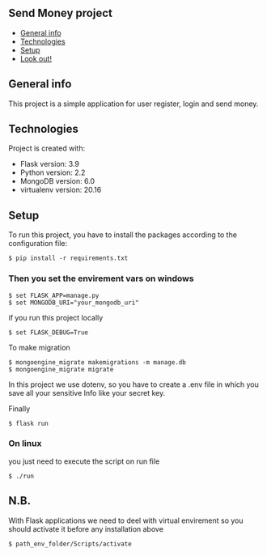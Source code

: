 ## Send Money project
* [General info](#general-info)
* [Technologies](#technologies)
* [Setup](#setup)
* [Look out!](#N.B.)

## General info
This project is a simple application for user register, login and send money.
	
## Technologies
Project is created with:
* Flask version: 3.9
* Python version: 2.2
* MongoDB version: 6.0
* virtualenv version: 20.16
	
## Setup
To run this project, you have to install the packages according to the configuration file:

```
$ pip install -r requirements.txt
```

### Then you set the envirement vars on windows

```
$ set FLASK_APP=manage.py
$ set MONGODB_URI="your_mongodb_uri"
```

if you run this project locally

```
$ set FLASK_DEBUG=True
```

To make migration
```
$ mongoengine_migrate makemigrations -m manage.db
$ mongoengine_migrate migrate
```
In this project we use dotenv, so you have to create a .env file in which you save all your sensitive Info like your secret key.

Finally

```
$ flask run
```
### On linux
you just need to execute the script on run file

```
$ ./run
```

## N.B.
With Flask applications we need to deel with virtual envirement so you should activate it before any installation above

```
$ path_env_folder/Scripts/activate
```
